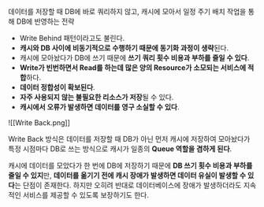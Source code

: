  데이터를 저장할 때 DB에 바로 쿼리하지 않고, 캐시에 모아서 일정 주기 배치 작업을 통해 DB에 반영하는 전략
- Write Behind 패턴이라고도 불린다.
- **캐시와 DB 사이에 비동기적으로 수행하기 때문에 동기화 과정이 생략**된다.
- 캐시에 모아놨다가 DB에 쓰기 때문에 **쓰기 쿼리 횟수 비용과 부하를 줄일 수 있다**.
- **Write가 빈번하면서 Read를 하는데 많은 양의 Resource가 소모되는 서비스에 적합**하다.
- **데이터 정합성이 확보된다**.
- **자주 사용되지 않는 불필요한 리소스가 저장**될 수 있다.
- **캐시에서 오류가 발생하면 데이터를 영구 소실할 수 있다**.

![[Write Back.png]]

Write Back 방식은 데이터를 저장할 때 DB가 아닌 먼저 캐시에 저장하여 모아놨다가 특정 시점마다 DB로 쓰는 방식으로 캐시가 일종의 **Queue 역할을 겸하게 된다**.

캐시에 데이터를 모았다가 한 번에 DB에 저장하기 때문에 **DB 쓰기 횟수 비용과 부하를 줄일 수 있지**만, **데이터를 옮기기 전에 캐시 장애가 발생하면 데이터 유실이 발생할 수 있다**는 단점이 존재한다.
하지만 오히려 반대로 데이터베이스에 장애가 발생하더라도 지속적인 서비스를 제공할 수 있도록 보장하기도 한다.